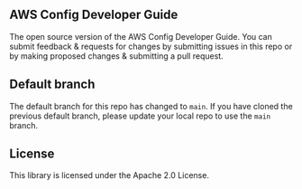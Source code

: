 ## AWS Config Developer Guide

The open source version of the AWS Config Developer Guide. You can submit feedback & requests for changes by submitting issues in this repo or by making proposed changes & submitting a pull request.

## Default branch
The default branch for this repo has changed to `main`. 
If you have cloned the previous default branch, please update your local repo to use the `main` branch. 

## License

This library is licensed under the Apache 2.0 License. 
